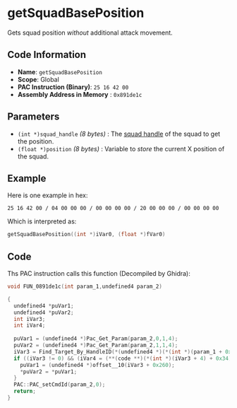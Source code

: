 # getSquadBasePosition

Gets squad position *without* additional attack movement.

## Code Information

- **Name**: `getSquadBasePosition`
- **Scope**: Global
- **PAC Instruction (Binary)**: `25 16 42 00`
- **Assembly Address in Memory** : `0x891de1c`

## Parameters

- `(int *)squad_handle` *(8 bytes)* : The [squad handle](./guide/how-to-get-a-handle.md) of the squad to get the position.
- `(float *)position` *(8 bytes)* : Variable to *store* the current X position of the squad.

## Example

Here is one example in hex:

```25 16 42 00 / 04 00 00 00 / 00 00 00 00 / 20 00 00 00 / 00 00 00 00```

Which is interpreted as:

```c
getSquadBasePosition((int *)iVar0, (float *)fVar0)
```

## Code

Ths PAC instruction calls this function (Decompiled by Ghidra):

```c
void FUN_0891de1c(int param_1,undefined4 param_2)

{
  undefined4 *puVar1;
  undefined4 *puVar2;
  int iVar3;
  int iVar4;
  
  puVar1 = (undefined4 *)Pac_Get_Param(param_2,0,1,4);
  puVar2 = (undefined4 *)Pac_Get_Param(param_2,1,1,4);
  iVar3 = Find_Target_By_HandleID(*(undefined4 *)(*(int *)(param_1 + 0x10) + 0xe8),*puVar1,1);
  if ((iVar3 != 0) && (iVar4 = (**(code **)(*(int *)(iVar3 + 4) + 0x34))(iVar3), iVar4 == 3)) {
    puVar1 = (undefined4 *)offset__10(iVar3 + 0x260);
    *puVar2 = *puVar1;
  }
  PAC::PAC_setCmdId(param_2,0);
  return;
}
```

